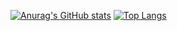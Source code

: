 [![Anurag's GitHub stats](https://github-readme-stats.vercel.app/api?username=Dmast00&count_private=true)](https://github.com/anuraghazra/github-readme-stats)
[![Top Langs](https://github-readme-stats.vercel.app/api/top-langs/?username=Dmast00&langs_count=8)](https://github.com/anuraghazra/github-readme-stats)
